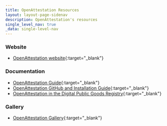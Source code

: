 ```yaml
---
title: OpenAttestation Resources
layout: layout-page-sidenav
description: OpenAttestation's resources
single_level_nav: true
_data: single-level-nav
---
```


### Website
- [OpenAttestation website](https://www.openattestation.com/){:target="\_blank"} 

### Documentation
-	[OpenAttestation Guide](https://www.openattestation.com/docs/docs-section/introduction/){:target="\_blank"} 
-	[OpenAttestation GitHub and Installation Guide](https://github.com/Open-Attestation/open-attestation){:target="\_blank"}
-	[OpenAttestation in the Digital Public Goods Registry](https://digitalpublicgoods.net/registry/openattestation.html){:target="\_blank"}

### Gallery
- [OpenAttestation Gallery](https://gallery.openattestation.com/){:target="\_blank"}

